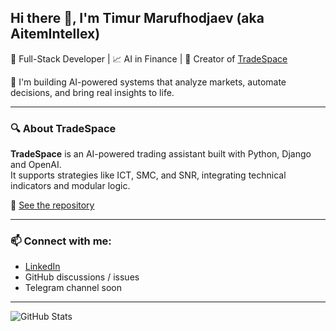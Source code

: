 ## Hi there 👋, I'm Timur Marufhodjaev (aka AitemIntellex)

🔧 Full-Stack Developer | 📈 AI in Finance | 🧠 Creator of [TradeSpace](https://github.com/AitemIntellex/TradeSpace-MVPPDO)

🚀 I'm building AI-powered systems that analyze markets, automate decisions, and bring real insights to life.

---

### 🔍 About TradeSpace

**TradeSpace** is an AI-powered trading assistant built with Python, Django and OpenAI.  
It supports strategies like ICT, SMC, and SNR, integrating technical indicators and modular logic.

📂 [See the repository](https://github.com/AitemIntellex/TradeSpace-MVPPDO)

---

### 📫 Connect with me:

- [LinkedIn](https://www.linkedin.com/in/timur-marufhodjaev-2032a718a/)
- GitHub discussions / issues
- Telegram channel soon

---

![GitHub Stats](https://github-readme-stats.vercel.app/api?username=AitemIntellex&show_icons=true&theme=gruvbox)
